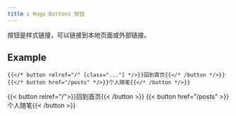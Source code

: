 ```yaml
---
title : Hugo Buttons 按钮
---
```


<!--more-->

按钮是样式链接，可以链接到本地​​页面或外部链接。


## Example

```tpl
{{</* button relref="/" [class="..."] */>}}回到首页{{</* /button */>}}
{{</* button href="/posts" */>}}个人随笔{{</* /button */>}}
```

{{< button relref="/">}}回到首页{{< /button >}}
{{< button href="/posts" >}}个人随笔{{< /button >}}
